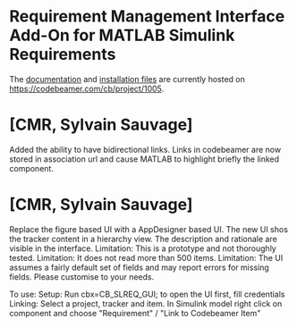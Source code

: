 # Requirement Management Interface Add-On for MATLAB Simulink Requirements
The [documentation](https://codebeamer.com/cb/wiki/985723) and [installation files](https://codebeamer.com/cb/doc/985736/content?raw=true&link_id=8910613) are currently hosted on https://codebeamer.com/cb/project/1005.

# [CMR, Sylvain Sauvage]
Added the ability to have bidirectional links.
Links in codebeamer are now stored in association url and cause MATLAB to highlight briefly the linked component.

# [CMR, Sylvain Sauvage]
Replace the figure based UI with a AppDesigner based UI.
The new UI shos the tracker content in a hierarchy view. The description and rationale are visible in the interface.
Limitation: This is a prototype and not thoroughly tested.
Limitation: It does not read more than 500 items.
Limitation: The UI assumes a fairly default set of fields and may report errors for missing fields. Please customise to your needs.

To use: 
  Setup: Run cbx=CB_SLREQ_GUI; to open the UI first, fill credentials
  Linking: Select a project, tracker and item. In Simulink model right click on component and choose "Requirement" / "Link to Codebeamer Item"
